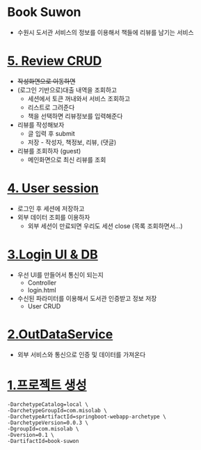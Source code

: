 # Book Suwon 
- 수원시 도서관 서비스의 정보를 이용해서 책들에 리뷰를 남기는 서비스

# [5. Review CRUD](https://github.com/misolab/book-suwon/issues/5)
- ~~작성화면으로 이동하면~~
- (로그인 기반으로)대출 내역을 조회하고
  * 세션에서 토큰 꺼내와서 서비스 조회하고
  * 리스트로 그려준다
  * 책을 선택하면 리뷰정보를 입력해준다
- 리뷰를 작성해보자
  * 글 입력 후 submit
  * 저장 - 작성자, 책정보, 리뷰, (댓글)
- 리뷰를 조회하자 (guest)
  * 메인화면으로 최신 리뷰를 조회 

# [4. User session](https://github.com/misolab/book-suwon/issues/4)
- 로그인 후 세션에 저장하고
- 외부 데이터 조회를 이용하자
  - 외부 세션이 만료되면 우리도 세션 close (목록 조회하면서...)

# [3.Login UI & DB](https://github.com/misolab/book-suwon/issues/3)
- 우선 UI를 만들어서 통신이 되는지
  - Controller
  - login.html
- 수신된 파라미터를 이용해서 도서관 인증받고 정보 저장
  - User CRUD

# [2.OutDataService](https://github.com/misolab/book-suwon/issues/2)
- 외부 서비스와 통신으로 인증 및 데이터를 가져온다

# [1.프로젝트 생성](https://github.com/misolab/book-suwon/issues/1)
```mvn archetype:generate \
-DarchetypeCatalog=local \
-DarchetypeGroupId=com.misolab \
-DarchetypeArtifactId=springboot-webapp-archetype \
-DarchetypeVersion=0.0.3 \
-DgroupId=com.misolab \
-Dversion=0.1 \
-DartifactId=book-suwon